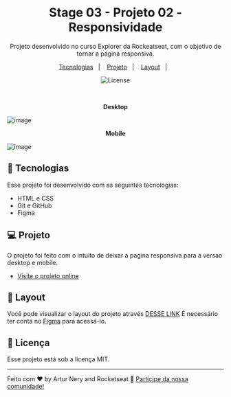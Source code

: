 <h1 align="center"> Stage 03 - Projeto 02 - Responsividade </h1>

<p align="center">
Projeto desenvolvido no curso Explorer da Rockeatseat, com o objetivo de tornar a página responsiva.
</p>

<p align="center">
  <a href="#-tecnologias">Tecnologias</a>&nbsp;&nbsp;&nbsp;|&nbsp;&nbsp;&nbsp;
  <a href="#-projeto">Projeto</a>&nbsp;&nbsp;&nbsp;|&nbsp;&nbsp;&nbsp;
  <a href="#-layout">Layout</a>&nbsp;&nbsp;&nbsp;|&nbsp;&nbsp;&nbsp;
</p>

<p align="center">
  <img alt="License" src="https://img.shields.io/static/v1?label=license&message=MIT&color=49AA26&labelColor=000000">
</p>

<br>

<p align="center"><strong>Desktop</strong></p>

![image](https://user-images.githubusercontent.com/105114471/215637873-7ace8b58-6c14-40a6-838e-68490c594157.png)

<p align="center"><strong>Mobile</strong></p>

![image](https://user-images.githubusercontent.com/105114471/215638588-1aa40fd6-225d-4604-b2d1-9637afa8ea95.png)


## 🚀 Tecnologias

Esse projeto foi desenvolvido com as seguintes tecnologias:

- HTML e CSS
- Git e GitHub
- Figma

## 💻 Projeto

O projeto foi feito com o intuito de deixar a pagina responsiva para a versao desktop e mobile.

- [Visite o projeto online](https://arturnery.github.io/stage-03-projeto-02-Responsividade)

## 🔖 Layout

Você pode visualizar o layout do projeto através [DESSE LINK](<https://www.figma.com/file/UPgslV8HpBkpWUawX5zGcl/Habits-(e)-(Community)?node-id=75%3A128&t=rIYw9cDM1okxt0Xv-0>) É necessário ter conta no [Figma](https://figma.com) para acessá-lo.

## :memo: Licença

Esse projeto está sob a licença MIT.

---

Feito com ♥ by Artur Nery and Rocketseat :wave: [Participe da nossa comunidade!](https://discord.gg/rocketseat)

